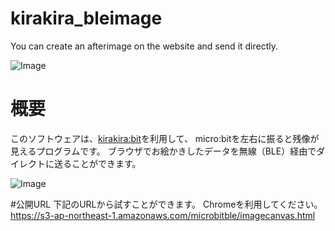 # kirakira_bleimage
You can create an afterimage on the website and send it directly.

![Image](https://raw.githubusercontent.com/carcon999/kirakira_bleimage/blob/master/img/helloworld.png)

# 概要
このソフトウェアは、[kirakira:bit](https://www.switch-science.com/catalog/3923/)を利用して、
micro:bitを左右に振ると残像が見えるプログラムです。
ブラウザでお絵かきしたデータを無線（BLE）経由でダイレクトに送ることができます。

![Image](https://raw.githubusercontent.com/carcon999/kirakira_bleimage/blob/master/img/overview.png)

#公開URL
下記のURLから試すことができます。
Chromeを利用してください。
https://s3-ap-northeast-1.amazonaws.com/microbitble/imagecanvas.html


